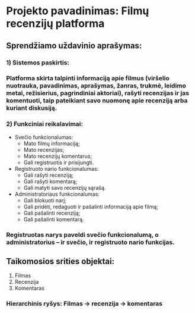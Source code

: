 # Projekto pavadinimas: Filmų recenzijų platforma

## Sprendžiamo uždavinio aprašymas:
### 1)	Sistemos paskirtis: 
### Platforma skirta talpinti informaciją apie filmus (viršelio nuotrauka, pavadinimas, aprašymas, žanras, trukmė, leidimo metai, režisierius, pagrindiniai aktoriai), rašyti recenzijas ir jas komentuoti, taip pateikiant savo nuomonę apie recenziją arba kuriant diskusiją. 
### 2)	Funkciniai reikalavimai:
+ Svečio funkcionalumas:
  +	Mato filmų informaciją;
  +	Mato recenzijas;
  +	Mato recenzijų komentarus;
  +	Gali registruotis ir prisijungti.
+ Registruoto nario funkcionalumas:
  +	Gali rašyti recenziją;
  +	Gali rašyti komentarą;
  +	Gali matyti savo recenzijų sąrašą.
+ Administratoriaus funkcionalumas:
  +	Gali blokuoti narį;
  +	Gali pridėti, redaguoti ir pašalinti informaciją apie filmą;
  +	Gali pašalinti recenziją;
  +	Gali pašalinti komentarą.
 ### Registruotas narys paveldi svečio funkcionalumą, o administratorius – ir svečio, ir registruoto nario funkcijas.

## Taikomosios srities objektai:
1.	Filmas
2.	Recenzija
3.	Komentaras
### Hierarchinis ryšys: Filmas -> recenzija -> komentaras

 
